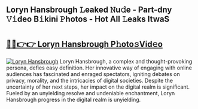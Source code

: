 ## Loryn Hansbrough 𝙻eaked 𝙽u𝚍e - Part-dny 𝚅𝚒deo B𝚒kini 𝙿hotos - Hot All 𝙻eaks ItwaS

# <h2><a href="http://ld6cf0.urlbe.top/?page=Loryn+Hansbrough">🔗🔗👉👉 Loryn Hansbrough P𝚑oto𝚜Vid𝚎o</a></h2>

[![Loryn Hansbrough](https://i.imgur.com/eBuTRDB.gif)](http://ld6cf0.urlbe.top/?page=Loryn+Hansbrough)
Loryn Hansbrough, a complex and thought-provoking persona, defies easy definition. Her innovative way of engaging with online audiences has fascinated and enraged spectators, igniting debates on privacy, morality, and the intricacies of digital societies. Despite the uncertainty of her next steps, her impact on the digital realm is significant. Fueled by an unyielding resolve and undeniable enchantment, Loryn Hansbrough progress in the digital realm is unyielding.
